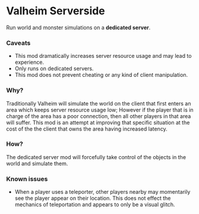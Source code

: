 # Valheim Serverside

Run world and monster simulations on a **dedicated server**.

### Caveats

- This mod dramatically increases server resource usage and may lead to  experience.
- Only runs on dedicated servers.
- This mod does not prevent cheating or any kind of client manipulation.

### Why?

Traditionally Valheim will simulate the world on the client that first enters an area which keeps server resource usage low; However if the player that is in charge of the area has a poor connection, then all other players in that area will suffer. This mod is an attempt at improving that specific situation at the cost of the the client that owns the area having increased latency.

### How?

The dedicated server mod will forcefully take control of the objects in the world and simulate them.

### Known issues

- When a player uses a teleporter, other players nearby may momentarily see the player appear on their location. This does not effect the mechanics of teleportation and appears to only be a visual glitch.
